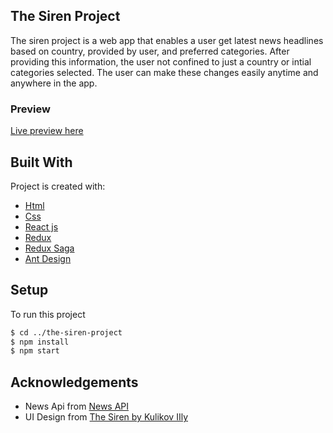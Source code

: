 ## The Siren Project

The siren project is a web app that enables a user get latest news headlines based on country, provided by user, and preferred categories. After providing this information, the user not confined to just a country or intial categories selected. The user can make these changes easily anytime and anywhere in the app.

### Preview

[Live preview here](https://the-siren-project.herokuapp.com)

## Built With

Project is created with:

- [Html](https://developer.mozilla.org/en-US/docs/Web/HTML)
- [Css](https://developer.mozilla.org/en-US/docs/Web/CSS)
- [React js](https://reactjs.org)
- [Redux](https://redux.js.org)
- [Redux Saga](https://redux-saga.js.org)
- [Ant Design](https://ant.design/docs/react/introduce)

## Setup

To run this project

```bash
$ cd ../the-siren-project
$ npm install
$ npm start
```

## Acknowledgements

- News Api from [News API](https://newsapi.org)
- UI Design from [The Siren by Kulikov IIly](https://freebiesbug.com/sketch-freebies/the-siren/)
